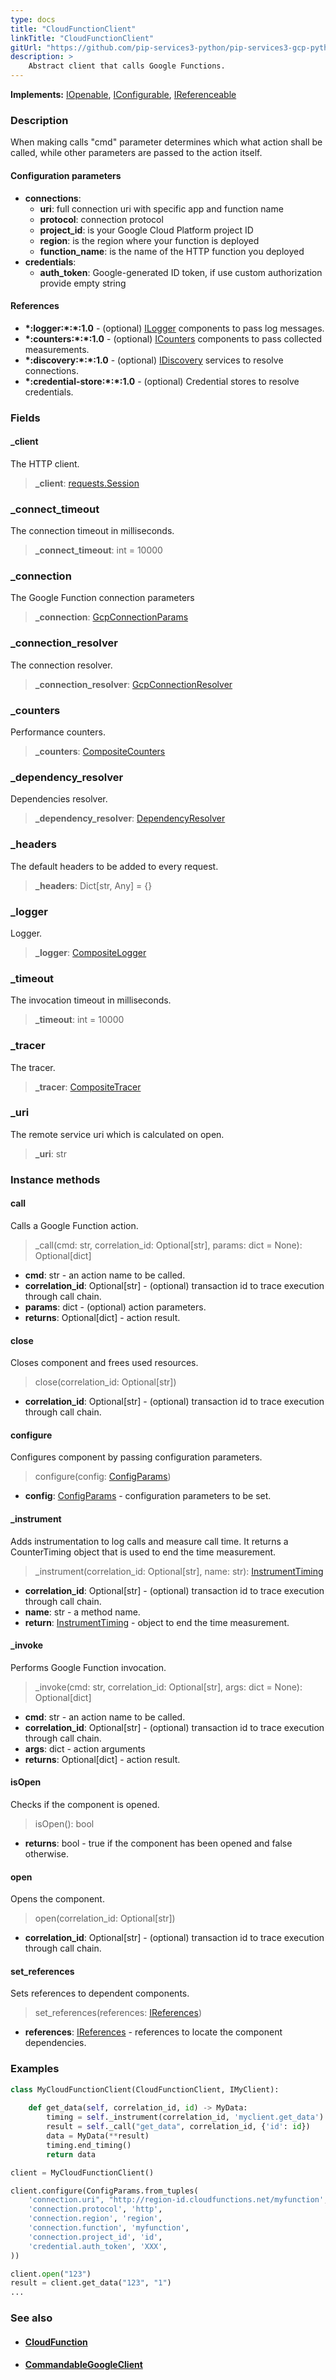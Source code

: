 ```yaml
---
type: docs
title: "CloudFunctionClient"
linkTitle: "CloudFunctionClient"
gitUrl: "https://github.com/pip-services3-python/pip-services3-gcp-python"
description: >
    Abstract client that calls Google Functions.
---
```


**Implements:** [IOpenable](../../../commons/run/iopenable), [IConfigurable](../../../commons/config/iconfigurable), [IReferenceable](../../../commons/refer/ireferenceable)

### Description
When making calls "cmd" parameter determines which what action shall be called, while
other parameters are passed to the action itself.


#### Configuration parameters

- **connections**:
    - **uri**:           full connection uri with specific app and function name
    - **protocol**:      connection protocol
    - **project_id**:    is your Google Cloud Platform project ID
    - **region**:        is the region where your function is deployed
    - **function_name**: is the name of the HTTP function you deployed
- **credentials**:
    - **auth_token**:    Google-generated ID token, if use custom authorization provide empty string

#### References
- **\*:logger:\*:\*:1.0** - (optional) [ILogger](../../../components/log/ilogger) components to pass log messages.
- **\*:counters:\*:\*:1.0** - (optional) [ICounters](../../../components/count/icounters) components to pass collected measurements.
- **\*:discovery:\*:\*:1.0** - (optional) [IDiscovery](../../../components/connect/idiscovery) services to resolve connections.
- **\*:credential-store:\*:\*:1.0** - (optional) Credential stores to resolve credentials.

### Fields

<span class="hide-title-link">

#### _client
The HTTP client.
> **_client**: [requests.Session](https://requests.readthedocs.io/en/latest/user/advanced/)

### _connect_timeout
The connection timeout in milliseconds.
> **_connect_timeout**: int = 10000

### _connection
The Google Function connection parameters
> **_connection**: [GcpConnectionParams](../../connect/gcp_connection_params)

### _connection_resolver
The connection resolver.
> **_connection_resolver**: [GcpConnectionResolver](../../connect/gcp_connection_resolver)

### _counters
Performance counters.
> **_counters**: [CompositeCounters](../../../components/count/composite_counters)

### _dependency_resolver
Dependencies resolver.
> **_dependency_resolver**: [DependencyResolver](../../../commons/refer/dependency_resolver)

### _headers
The default headers to be added to every request.
> **_headers**: Dict[str, Any] = {}

### _logger
Logger.
> **_logger**: [CompositeLogger](../../../components/log/composite_logger)

### _timeout
The invocation timeout in milliseconds.
> **_timeout**: int = 10000

### _tracer
The tracer.
> **_tracer**: [CompositeTracer](../../../components/trace/composite_tracer)

### _uri
The remote service uri which is calculated on open.
> **_uri**: str


</span>


### Instance methods

#### call
Calls a Google Function action.

> _call(cmd: str, correlation_id: Optional[str], params: dict = None): Optional[dict]

- **cmd**: str - an action name to be called.
- **correlation_id**: Optional[str] - (optional) transaction id to trace execution through call chain.
- **params**: dict - (optional) action parameters.
- **returns**: Optional[dict] - action result.

#### close
Closes component and frees used resources.

> close(correlation_id: Optional[str])

- **correlation_id**: Optional[str] - (optional) transaction id to trace execution through call chain.


#### configure
Configures component by passing configuration parameters.

> configure(config: [ConfigParams](../../../commons/config/config_params))

- **config**: [ConfigParams](../../../commons/config/config_params) - configuration parameters to be set.


#### _instrument
Adds instrumentation to log calls and measure call time.
It returns a CounterTiming object that is used to end the time measurement.

> _instrument(correlation_id: Optional[str], name: str): [InstrumentTiming](../../../rpc/services/instrument_timing)

- **correlation_id**: Optional[str] - (optional) transaction id to trace execution through call chain.
- **name**: str - a method name.
- **return**: [InstrumentTiming](../../../rpc/services/instrument_timing) - object to end the time measurement.


#### _invoke
Performs Google Function invocation.

> _invoke(cmd: str, correlation_id: Optional[str], args: dict = None): Optional[dict]

- **cmd**: str - an action name to be called.
- **correlation_id**: Optional[str] - (optional) transaction id to trace execution through call chain.
- **args**: dict - action arguments
- **returns**: Optional[dict] - action result.


#### isOpen
Checks if the component is opened.

> isOpen(): bool

- **returns**: bool - true if the component has been opened and false otherwise.


#### open
Opens the component.

> open(correlation_id: Optional[str])

- **correlation_id**: Optional[str] - (optional) transaction id to trace execution through call chain.

#### set_references
Sets references to dependent components.

> set_references(references: [IReferences](../../../commons/refer/ireferences))

- **references**: [IReferences](../../../commons/refer/ireferences) - references to locate the component dependencies. 



### Examples

```python
class MyCloudFunctionClient(CloudFunctionClient, IMyClient):
    
    def get_data(self, correlation_id, id) -> MyData:
        timing = self._instrument(correlation_id, 'myclient.get_data')
        result = self._call("get_data", correlation_id, {'id': id})
        data = MyData(**result)
        timing.end_timing()
        return data

client = MyCloudFunctionClient()

client.configure(ConfigParams.from_tuples(
    'connection.uri", "http://region-id.cloudfunctions.net/myfunction',
    'connection.protocol', 'http',
    'connection.region', 'region',
    'connection.function', 'myfunction',
    'connection.project_id', 'id',
    'credential.auth_token', 'XXX',
))

client.open("123")
result = client.get_data("123", "1")
...
```


### See also
- #### [CloudFunction](../../cloud_function/)
- #### [CommandableGoogleClient](../commandable_google_client)
